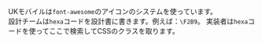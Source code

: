 UKモバイルは`font-awesome`のアイコンのシステムを使っています。  
設計チームは`hexa`コードを設計書に書きます。例えば：`\F2B9`。
実装者は`hexa`コードを使ってここで検索してCSSのクラスを取ります。